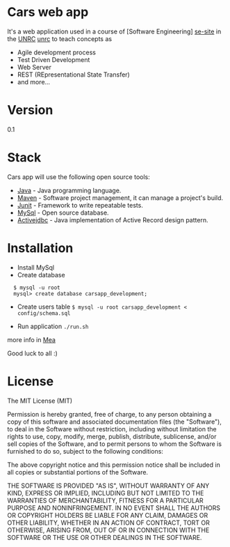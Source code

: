 Cars web app
============
It's a web application used in a course of [Software Engineering] [se-site] in the [UNRC] [unrc] to teach concepts as 

  - Agile development process
  - Test Driven Development
  - Web Server
  - REST (REpresentational State Transfer)
  - and more...

Version
=======
0.1

Stack
=====
Cars app will use the following open source tools:

* [Java] - Java programming language.
* [Maven] - Software project management, it can manage a project's build.
* [Junit] - Framework to write repeatable tests.
* [MySql] - Open source database.
* [Activejdbc] - Java implementation of Active Record design pattern.


Installation
============
  - Install MySql
  - Create database
  ```
    $ mysql -u root
    mysql> create database carsapp_development;
  ```

  - Create users table
  ``` $ mysql -u root carsapp_development < config/schema.sql ```
  
  - Run application
  ``` ./run.sh ```

  more info in [Mea]
  

Good luck to all :)


License
=======

The MIT License (MIT)

Permission is hereby granted, free of charge, to any person obtaining a copy of
this software and associated documentation files (the "Software"), to deal in
the Software without restriction, including without limitation the rights to
use, copy, modify, merge, publish, distribute, sublicense, and/or sell copies of
the Software, and to permit persons to whom the Software is furnished to do so,
subject to the following conditions:

The above copyright notice and this permission notice shall be included in all
copies or substantial portions of the Software.

THE SOFTWARE IS PROVIDED "AS IS", WITHOUT WARRANTY OF ANY KIND, EXPRESS OR
IMPLIED, INCLUDING BUT NOT LIMITED TO THE WARRANTIES OF MERCHANTABILITY, FITNESS
FOR A PARTICULAR PURPOSE AND NONINFRINGEMENT. IN NO EVENT SHALL THE AUTHORS OR
COPYRIGHT HOLDERS BE LIABLE FOR ANY CLAIM, DAMAGES OR OTHER LIABILITY, WHETHER
IN AN ACTION OF CONTRACT, TORT OR OTHERWISE, ARISING FROM, OUT OF OR IN
CONNECTION WITH THE SOFTWARE OR THE USE OR OTHER DEALINGS IN THE SOFTWARE.


  [unrc]: http://dc.exa.unrc.edu.ar/ 
  [se-site]: http://dc.exa.unrc.edu.ar/principal/node/57
  [Java]:  http://www.java.com/en/
  [Junit]: http://junit.org/
  [MySql]: http://www.mysql.com/
  [Activejdbc]: https://github.com/javalite/activejdbc
  [Maven]: http://maven.apache.org/
  [Mea]: http://mea-docta-ignorantia.appspot.com/posts/project_2014.html

